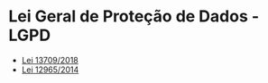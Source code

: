 # Lei Geral de Proteção de Dados - LGPD #

- [Lei 13709/2018](https://www.planalto.gov.br/ccivil_03/_ato2015-2018/2018/lei/l13709.htmi "LGPD")
- [Lei 12965/2014](https://www.planalto.gov.br/ccivil_03/_ato2011-2014/2014/lei/l12965.htm "Marco Civil da Internet")
